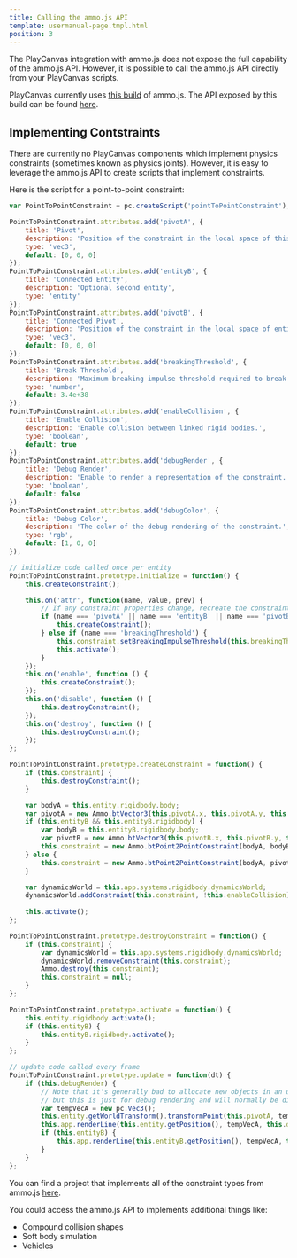 ```yaml
---
title: Calling the ammo.js API
template: usermanual-page.tmpl.html
position: 3
---
```


The PlayCanvas integration with ammo.js does not expose the full capability of the ammo.js API. However, it is possible to call the ammo.js API directly from your PlayCanvas scripts.

PlayCanvas currently uses [this build][1] of ammo.js. The API exposed by this build can be found [here][2].

## Implementing Contstraints

There are currently no PlayCanvas components which implement physics constraints (sometimes known as physics joints). However, it is easy to leverage the ammo.js API to create scripts that implement constraints.

Here is the script for a point-to-point constraint:

```javascript
var PointToPointConstraint = pc.createScript('pointToPointConstraint');

PointToPointConstraint.attributes.add('pivotA', {
    title: 'Pivot',
    description: 'Position of the constraint in the local space of this entity.',
    type: 'vec3',
    default: [0, 0, 0]
});
PointToPointConstraint.attributes.add('entityB', {
    title: 'Connected Entity',
    description: 'Optional second entity',
    type: 'entity'
});
PointToPointConstraint.attributes.add('pivotB', {
    title: 'Connected Pivot',
    description: 'Position of the constraint in the local space of entity B (if specified).',
    type: 'vec3',
    default: [0, 0, 0]
});
PointToPointConstraint.attributes.add('breakingThreshold', {
    title: 'Break Threshold',
    description: 'Maximum breaking impulse threshold required to break the constraint.',
    type: 'number',
    default: 3.4e+38
});
PointToPointConstraint.attributes.add('enableCollision', {
    title: 'Enable Collision',
    description: 'Enable collision between linked rigid bodies.',
    type: 'boolean',
    default: true
});
PointToPointConstraint.attributes.add('debugRender', {
    title: 'Debug Render',
    description: 'Enable to render a representation of the constraint.',
    type: 'boolean',
    default: false
});
PointToPointConstraint.attributes.add('debugColor', {
    title: 'Debug Color',
    description: 'The color of the debug rendering of the constraint.',
    type: 'rgb',
    default: [1, 0, 0]
});

// initialize code called once per entity
PointToPointConstraint.prototype.initialize = function() {
    this.createConstraint();

    this.on('attr', function(name, value, prev) {
        // If any constraint properties change, recreate the constraint
        if (name === 'pivotA' || name === 'entityB' || name === 'pivotB') {
            this.createConstraint();
        } else if (name === 'breakingThreshold') {
            this.constraint.setBreakingImpulseThreshold(this.breakingThreshold);
            this.activate();
        }
    });
    this.on('enable', function () {
        this.createConstraint();
    });
    this.on('disable', function () {
        this.destroyConstraint();
    });
    this.on('destroy', function () {
        this.destroyConstraint();
    });
};

PointToPointConstraint.prototype.createConstraint = function() {
    if (this.constraint) {
        this.destroyConstraint();
    }

    var bodyA = this.entity.rigidbody.body;
    var pivotA = new Ammo.btVector3(this.pivotA.x, this.pivotA.y, this.pivotA.z);
    if (this.entityB && this.entityB.rigidbody) {
        var bodyB = this.entityB.rigidbody.body;
        var pivotB = new Ammo.btVector3(this.pivotB.x, this.pivotB.y, this.pivotB.z);
        this.constraint = new Ammo.btPoint2PointConstraint(bodyA, bodyB, pivotA, pivotB);
    } else {
        this.constraint = new Ammo.btPoint2PointConstraint(bodyA, pivotA);
    }

    var dynamicsWorld = this.app.systems.rigidbody.dynamicsWorld;
    dynamicsWorld.addConstraint(this.constraint, !this.enableCollision);
    
    this.activate();
};

PointToPointConstraint.prototype.destroyConstraint = function() {
    if (this.constraint) {
        var dynamicsWorld = this.app.systems.rigidbody.dynamicsWorld;
        dynamicsWorld.removeConstraint(this.constraint);
        Ammo.destroy(this.constraint);
        this.constraint = null;
    }
};

PointToPointConstraint.prototype.activate = function() {
    this.entity.rigidbody.activate();
    if (this.entityB) {
        this.entityB.rigidbody.activate();
    }
};

// update code called every frame
PointToPointConstraint.prototype.update = function(dt) {
    if (this.debugRender) {
        // Note that it's generally bad to allocate new objects in an update function
        // but this is just for debug rendering and will normally be disabled
        var tempVecA = new pc.Vec3();
        this.entity.getWorldTransform().transformPoint(this.pivotA, tempVecA);
        this.app.renderLine(this.entity.getPosition(), tempVecA, this.debugColor);
        if (this.entityB) {
            this.app.renderLine(this.entityB.getPosition(), tempVecA, this.debugColor);
        }
    }
};
```

You can find a project that implements all of the constraint types from ammo.js [here][3].

You could access the ammo.js API to implements additional things like:

* Compound collision shapes
* Soft body simulation
* Vehicles

[1]: https://github.com/kripken/ammo.js/commit/dcab07bf0e7f2b4b64c01dc45da846344c8f50be
[2]: https://github.com/kripken/ammo.js/blob/dcab07bf0e7f2b4b64c01dc45da846344c8f50be/ammo.idl
[3]: https://playcanvas.com/project/618829/overview/physics-constraints